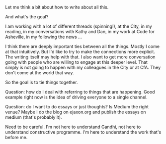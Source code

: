 Let me think a bit about how to write about all this.

And what's the goal?

I am working with a lot of different threads (spinning!), at the City, in my reading, in my conversations with Kathy and Dan, in my work at Code for Asheville, in my following the news ... 

I think there are deeply important ties between all the things. Mostly I come at that intuitively. But I'd like to try to make the connections more explicit. The writing itself may help with that. I also want to get more conversation going with people who are willing to engage at this deeper level. That simply is not going to happen with my colleagues in the City or at CfA. They don't come at the world that way.

So the goal is to tie things together.

Question: how do I deal with referring to things that are happening. Good example right now is the idea of driving everyone to a single channel.

Question: do I want to do essays or just thoughts? Is Medium the right venue? Maybe I do the blog on ejaxon.org and publish the essays on medium (that's probably it).

Need to be careful. I'm not here to understand Gandhi, not here to understand constructive programme. I'm here to understand the work that's before me.


